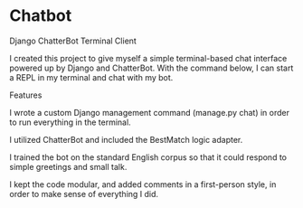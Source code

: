 # Chatbot
Django ChatterBot Terminal Client

I created this project to give myself a simple terminal-based chat interface powered up by Django and ChatterBot. With the command below, I can start a REPL in my terminal and chat with my bot.

Features

I wrote a custom Django management command (manage.py chat) in order to run everything in the terminal.

I utilized ChatterBot and included the BestMatch logic adapter.

I trained the bot on the standard English corpus so that it could respond to simple greetings and small talk.

I kept the code modular, and added comments in a first-person style, in order to make sense of everything I did.
